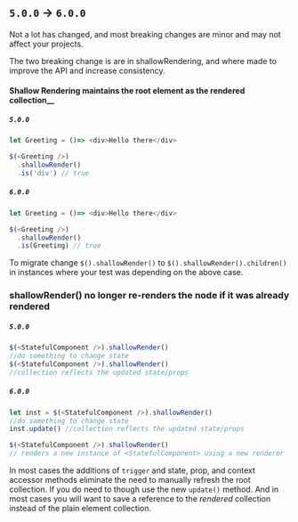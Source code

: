 ## `5.0.0` -> `6.0.0`

Not a lot has changed, and most breaking changes are minor and may not affect your projects.

The two breaking change is are in shallowRendering, and where made to improve the API and increase consistency.

#### Shallow Rendering maintains the root element as the rendered collection__

##### `5.0.0`

```js
let Greeting = ()=> <div>Hello there</div>

$(<Greeting />)
  .shallowRender()
  .is('div') // true
```

##### `6.0.0`

```js
let Greeting = ()=> <div>Hello there</div>

$(<Greeting />)
  .shallowRender()
  .is(Greeting) // true
```

To migrate change `$().shallowRender()` to `$().shallowRender().children()` in instances where your test was depending
on the above case.


### shallowRender() no longer re-renders the node if it was already rendered

##### `5.0.0`

```js
$(<StatefulComponent />).shallowRender()
//do something to change state
$(<StatefulComponent />).shallowRender()
//collection reflects the updated state/props
```

##### `6.0.0`

```js
let inst = $(<StatefulComponent />).shallowRender()
//do something to change state
inst.update() //collection reflects the updated state/props

$(<StatefulComponent />).shallowRender()
// renders a new instance of <StatefulComponent> using a new renderer
```

In most cases the additions of `trigger` and state, prop, and context accessor methods eliminate the need to manually
refresh the root collection. If you do need to though use the new `update()` method. And in most cases you will want
to save a reference to the _rendered_ collection instead of the plain element collection.
